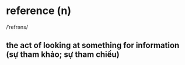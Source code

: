 # reference (n)

/ˈrefrəns/

## the act of looking at something for information (sự tham khảo; sự tham chiếu)